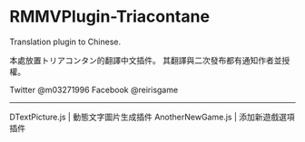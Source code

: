 # RMMVPlugin-Triacontane
Translation plugin to Chinese.

本處放置トリアコンタン的翻譯中文插件。
其翻譯與二次發布都有通知作者並授權。

Twitter @m03271996
Facebook @reirisgame

-----------------------------------------
DTextPicture.js | 動態文字圖片生成插件 
AnotherNewGame.js | 添加新遊戲選項插件
